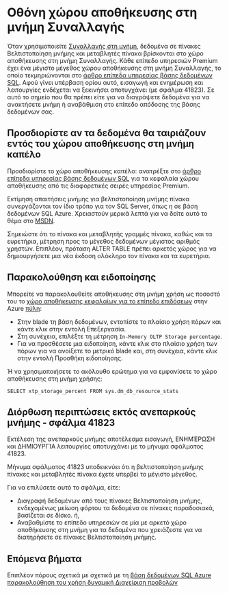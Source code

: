 <properties
    pageTitle="Εποπτεία του χώρου αποθήκευσης στη μνήμη XTP | Microsoft Azure"
    description="Εκτίμηση και οθόνη αποθήκευσης στη μνήμη XTP χρησιμοποιήσετε, χωρητικότητα; Επίλυση σφάλματος χωρητικότητα 41823"
    services="sql-database"
    documentationCenter=""
    authors="jodebrui"
    manager="jhubbard"
    editor=""/>


<tags
    ms.service="sql-database"
    ms.workload="data-management"
    ms.tgt_pltfrm="na"
    ms.devlang="na"
    ms.topic="article"
    ms.date="10/03/2016"
    ms.author="jodebrui"/>


# <a name="monitor-in-memory-oltp-storage"></a>Οθόνη χώρου αποθήκευσης στη μνήμη Συναλλαγής

Όταν χρησιμοποιείτε [Συναλλαγής στη μνήμη](sql-database-in-memory.md), δεδομένα σε πίνακες Βελτιστοποίηση μνήμης και μεταβλητές πίνακα βρίσκονται στο χώρο αποθήκευσης στη μνήμη Συναλλαγής. Κάθε επίπεδο υπηρεσιών Premium έχει ένα μέγιστο μέγεθος χώρου αποθήκευσης στη μνήμη Συναλλαγής, το οποίο τεκμηριώνονται στο [άρθρο επίπεδα υπηρεσίας βάσης δεδομένων SQL](sql-database-service-tiers.md#service-tiers-for-single-databases). Αφού γίνει υπέρβαση ορίου αυτό, εισαγωγή και ενημέρωση και λειτουργίες ενδέχεται να ξεκινήσει αποτυγχάνει (με σφάλμα 41823). Σε αυτό το σημείο που θα πρέπει είτε για να διαγράψετε δεδομένα για να ανακτήσετε μνήμη ή αναβάθμιση στο επίπεδο απόδοσης της βάσης δεδομένων σας.

## <a name="determine-whether-data-will-fit-within-the-in-memory-storage-cap"></a>Προσδιορίστε αν τα δεδομένα θα ταιριάζουν εντός του χώρου αποθήκευσης στη μνήμη καπέλο

Προσδιορίστε το χώρο αποθήκευσης καπέλο: ανατρέξτε στο [άρθρο επίπεδα υπηρεσίας βάσης δεδομένων SQL](sql-database-service-tiers.md#service-tiers-for-single-databases) για τα κεφαλαία χώρου αποθήκευσης από τις διαφορετικές σειρές υπηρεσίας Premium.

Εκτίμηση απαιτήσεις μνήμης για βελτιστοποίηση μνήμης πίνακα συνεργάζονται τον ίδιο τρόπο για τον SQL Server, όπως η σε βάση δεδομένων SQL Azure. Χρειαστούν μερικά λεπτά για να δείτε αυτό το θέμα στο [MSDN](https://msdn.microsoft.com/library/dn282389.aspx).

Σημειώστε ότι το πίνακα και μεταβλητής γραμμές πίνακα, καθώς και τα ευρετήρια, μέτρηση προς το μέγεθος δεδομένων μέγιστος αριθμός χρηστών. Επιπλέον, πρόταση ALTER TABLE πρέπει αρκετός χώρος για να δημιουργήσετε μια νέα έκδοση ολόκληρο τον πίνακα και τα ευρετήρια.

## <a name="monitoring-and-alerting"></a>Παρακολούθηση και ειδοποίησης

Μπορείτε να παρακολουθείτε αποθήκευσης στη μνήμη χρήση ως ποσοστό του το [χώρο αποθήκευσης κεφαλαίων για το επίπεδο επιδόσεων](sql-database-service-tiers.md#service-tiers-for-single-databases) στην Azure [πύλη](https://portal.azure.com/): 

- Στην blade τη βάση δεδομένων, εντοπίστε το πλαίσιο χρήση πόρων και κάντε κλικ στην εντολή Επεξεργασία.
- Στη συνέχεια, επιλέξτε τη μέτρηση `In-Memory OLTP Storage percentage`.
- Για να προσθέσετε μια ειδοποίηση, κάντε κλικ στο πλαίσιο χρήση των πόρων για να ανοίξετε το μετρικό blade και, στη συνέχεια, κάντε κλικ στην εντολή Προσθήκη ειδοποίησης.

Ή να χρησιμοποιήσετε το ακόλουθο ερώτημα για να εμφανίσετε το χώρο αποθήκευσης στη μνήμη χρήσης:

    SELECT xtp_storage_percent FROM sys.dm_db_resource_stats


## <a name="correct-out-of-memory-situations---error-41823"></a>Διόρθωση περιπτώσεις εκτός ανεπαρκούς μνήμης - σφάλμα 41823

Εκτέλεση της ανεπαρκούς μνήμης αποτέλεσμα εισαγωγή, ΕΝΗΜΈΡΩΣΗ και ΔΗΜΙΟΥΡΓΊΑ λειτουργίες αποτυγχάνει με το μήνυμα σφάλματος 41823.

Μήνυμα σφάλματος 41823 υποδεικνύει ότι η βελτιστοποίηση μνήμης πίνακες και μεταβλητές πίνακα έχετε υπερβεί το μέγιστο μέγεθος.

Για να επιλύσετε αυτό το σφάλμα, είτε:


- Διαγραφή δεδομένων από τους πίνακες Βελτιστοποίηση μνήμης, ενδεχομένως μείωση φόρτου τα δεδομένα σε πίνακες παραδοσιακά, βασίζεται σε δίσκο. ή,
- Αναβαθμίστε το επίπεδο υπηρεσιών σε μία με αρκετό χώρο αποθήκευσης στη μνήμη για τα δεδομένα που χρειάζεστε για να διατηρήσετε σε πίνακες Βελτιστοποίηση μνήμης.

## <a name="next-steps"></a>Επόμενα βήματα
Επιπλέον πόρους σχετικά με σχετικά με τη [βάση δεδομένων SQL Azure παρακολούθηση του χρήση δυναμική Διαχείριση προβολών](sql-database-monitoring-with-dmvs.md)
